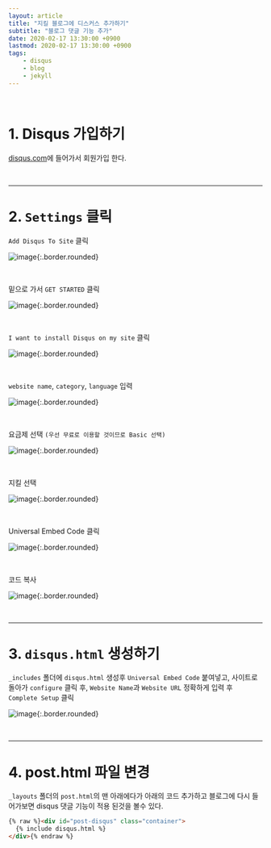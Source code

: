 ```yaml
---
layout: article
title: "지킬 블로그에 디스커스 추가하기"
subtitle: "블로그 댓글 기능 추가"
date: 2020-02-17 13:30:00 +0900
lastmod: 2020-02-17 13:30:00 +0900
tags: 
    - disqus
    - blog
    - jekyll
---
```


<br>

# 1. Disqus 가입하기

[disqus.com](https://disqus.com/)에 들어가서 회원가입 한다.

<br>

---

# 2. `Settings` 클릭

`Add Disqus To Site` 클릭

![image](https://user-images.githubusercontent.com/59393359/74631860-69830480-51a1-11ea-9136-44614d5e8b18.png){:.border.rounded}

<br>

밑으로 가서 `GET STARTED` 클릭

![image](https://user-images.githubusercontent.com/59393359/74631991-b36bea80-51a1-11ea-9179-59f7cba03309.png){:.border.rounded}

<br>

`I want to install Disqus on my site` 클릭

![image](https://user-images.githubusercontent.com/59393359/74631531-89fe8f00-51a0-11ea-8c8a-f07962e4d507.png){:.border.rounded}

<br>

`website name`, `category`, `language` 입력

![image](https://user-images.githubusercontent.com/59393359/74640976-dacbb300-51b3-11ea-9001-6ca15808d1eb.png){:.border.rounded}

<br>

요금제 선택 `(우선 무료로 이용할 것이므로 Basic 선택)`

![image](https://user-images.githubusercontent.com/59393359/74641222-4746b200-51b4-11ea-9360-b0a20ca74698.png){:.border.rounded}

<br>

지킬 선택

![image](https://user-images.githubusercontent.com/59393359/74641391-8d9c1100-51b4-11ea-8f91-f44dad0dfcc2.png){:.border.rounded}

<br>

Universal Embed Code 클릭

![image](https://user-images.githubusercontent.com/59393359/74641580-e4a1e600-51b4-11ea-8427-2a21e24b7e5a.png){:.border.rounded}

<br>

코드 복사

![image](https://user-images.githubusercontent.com/59393359/74641740-229f0a00-51b5-11ea-9b3f-1dc2742327e0.png){:.border.rounded}

<br>

---

# 3. `disqus.html` 생성하기

`_includes` 폴더에 `disqus.html` 생성후 `Universal Embed Code` 붙여넣고, 사이트로 돌아가 `configure` 클릭 후, `Website Name`과 `Website URL` 정확하게 입력 후 `Complete Setup` 클릭

![image](https://user-images.githubusercontent.com/59393359/74642225-efa94600-51b5-11ea-98f9-859ba4f44342.png){:.border.rounded}

<br>

---

# 4. post.html 파일 변경

`_layouts` 폴더의 `post.html`의 맨 아래에다가 아래의 코드 추가하고 블로그에 다시 들어가보면 disqus 댓글 기능이 적용 된것을 볼수 있다.

```html
{% raw %}<div id="post-disqus" class="container">
  {% include disqus.html %}
</div>{% endraw %}
```

<br><br><br><br>